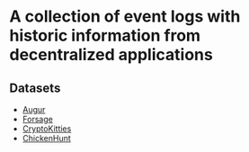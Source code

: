 # A collection of event logs with historic information from decentralized applications

## Datasets

- [Augur](https://ingo-weber.github.io/dapp-data/augur.html)
- [Forsage](https://ingo-weber.github.io/dapp-data/forsage.html)
- [CryptoKitties](https://ingo-weber.github.io/dapp-data/cryptokitties.html)
- [ChickenHunt](https://ingo-weber.github.io/dapp-data/chickenhunt.html)
